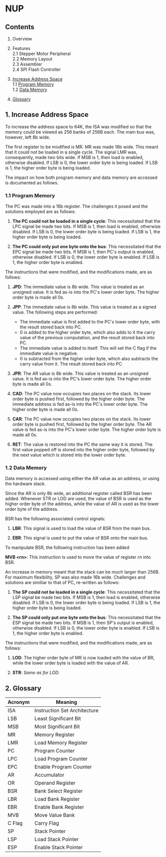 # NUP

## Contents

1. Overview  
2. Features  
2.1 Stepper Motor Peripheral  
2.2 Memory Layout  
2.3 Assembler  
2.4 SPI Flash Controller

1. [Increase Address Space](#2-increase-address-space)  
1.1 [Program Memory](#21-program-memory)  
1.2 [Data Memory](#22-data-memory)  
2. [Glossary](#3-glossary)

## 1. Increase Address Space

To increase the address space to 64K, the ISA was modified so that the memory could be viewed as 256 banks of 256B each. The main bus was, however, left 8b wide.

The first register to be modified is MR. MR was made 16b wide. This meant that it could not be loaded in a single cycle. The signal LMR was, consequently, made two bits wide. If MSB is 1, then load is enabled, otherwise disabled. If LSB is 0, the lower order byte is being loaded. If LSB is 1, the higher order byte is being loaded.

The impact on how both program memory and data memory are accessed is documented as follows.

### __1.1 Program Memory__

The PC was made into a 16b register. The challenges it posed and the solutions employed are as follows:

1. __The PC could not be loaded in a single cycle__: This necessitated that the LPC signal be made two bits. If MSB is 1, then load is enabled, otherwise disabled. If LSB is 0, the lower order byte is being loaded. If LSB is 1, the higher order byte is being loaded.

1. __The PC could only put one byte onto the bus__: This necessitated that the EPC signal be made two bits. If MSB is 1, then PC's output is enabled, otherwise disabled. If LSB is 0, the lower order byte is enabled. If LSB is 1, the higher order byte is enabled.

The instructions that were modified, and the modifications made, are as follows:

1. __JPD__: The immediate value is 8b wide. This value is treated as an unsigned value. It is fed as-is into the PC's lower order byte. The higher order byte is made all 0s.

1. __JPP__: The immediate value is 8b wide. This value is treated as a signed value. The following steps are performed:

    * The immediate value is first added to the PC's lower order byte, with the result stored back into PC.
    * 0 is added to the higher order byte, which also adds to it the carry value of the previous computation, and the result stored back into PC.
    * The immediate value is added to itself. This will set the C flag if the immediate value is negative.
    * 0 is subtracted from the higher order byte, which also subtracts the carry value from it. The result stored back into PC

1. __JPR__: The AR value is 8b wide. This value is treated as an unsigned value. It is fed as-is into the PC's lower order byte. The higher order byte is made all 0s.

1. __CAD__: The PC value now occupies two places on the stack. Its lower order byte is pushed first, followed by the higher order byte. The immediate address is fed as-is into the PC's lower order byte. The higher order byte is made all 0s.

1. __CAR__: The PC value now occupies two places on the stack. Its lower order byte is pushed first, followed by the higher order byte. The AR value is fed as-is into the PC's lower order byte. The higher order byte is made all 0s.

1. __RET__: The value is restored into the PC the same way it is stored. The first value popped off is stored into the higher order byte, followed by the next value which is stored into the lower order byte.

### __1.2 Data Memory__

Data memory is accessed using either the AR value as an address, or using the hardware stack.

Since the AR is only 8b wide, an additional register called BSR has been added. Whenever STR or LOD are used, the value of BSR is used as the higher order byte of the address, while the value of AR is used as the lower order byte of the address.

BSR has the following associated control signals:

1. __LBR__: This signal is used to load the value of BSR from the main bus.

1. __EBR__: This signal is used to put the value of BSR onto the main bus.

To manipulate BSR, the following instruction has been added

__MVB \<rn\>__: This instruction is used to move the value of register *rn* into BSR.

An increase in memory meant that the stack can be much larger than 256B. For maximum flexibility, SP was also made 16b wide. Challenges and solutions are similiar to that of PC, re-written as follows:

1. __The SP could not be loaded in a single cycle__: This necessitated that the LSP signal be made two bits. If MSB is 1, then load is enabled, otherwise disabled. If LSB is 0, the lower order byte is being loaded. If LSB is 1, the higher order byte is being loaded.

1. __The SP could only put one byte onto the bus__: This necessitated that the ESP signal be made two bits. If MSB is 1, then SP's output is enabled, otherwise disabled. If LSB is 0, the lower order byte is enabled. If LSB is 1, the higher order byte is enabled.

The instructions that were modified, and the modifications made, are as follows:

1. __LOD__: The higher order byte of MR is now loaded with the value of BR, while the lower order byte is loaded with the value of AR.

1. __STR__: *Same as for LOD.*

## 2. Glossary

| Acronym | Meaning |
| - | - |
| ISA | Instruction Set Architecture|
| LSB | Least Significant Bit |
| MSB | Most Significant Bit |
| MR | Memory Register |
| LMR | Load Memory Register |
| PC | Program Counter |
| LPC | Load Program Counter |
| EPC | Enable Program Counter |
| AR | Accumulator |
| OR | Operand Register |
| BSR | Bank Select Register|
| LBR | Load Bank Register |
| EBR | Enable Bank Register |
| MVB | Move Value Bank |
| C Flag | Carry Flag |
| SP | Stack Pointer |
| LSP | Load Stack Pointer |
| ESP | Enable Stack Pointer |
